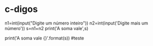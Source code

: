 # c-digos
n1=int(input("Digite um número inteiro"))
n2=int(input('Digite mais um número'))
s=n1+n2
print('A soma vale',s)

print('A soma vale {}'.format(s)) #teste
